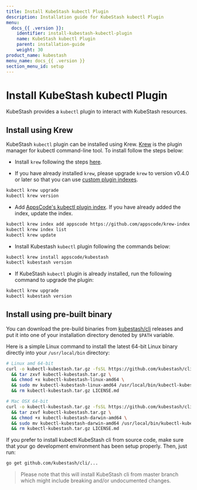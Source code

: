 ```yaml
---
title: Install KubeStash kubectl Plugin
description: Installation guide for KubeStash kubectl Plugin
menu:
  docs_{{ .version }}:
    identifier: install-kubestash-kubectl-plugin
    name: KubeStash kubectl Plugin
    parent: installation-guide
    weight: 30
product_name: kubestash
menu_name: docs_{{ .version }}
section_menu_id: setup
---
```


# Install KubeStash kubectl Plugin

KubeStash provides a `kubectl` plugin to interact with KubeStash resources.

## Install using Krew

KubeStash `kubectl` plugin can be installed using Krew. [Krew](https://krew.sigs.k8s.io/) is the plugin manager for kubectl command-line tool. To install follow the steps below:

- Install `krew` following the steps [here](https://krew.sigs.k8s.io/docs/user-guide/setup/install/).

- If you have already installed `krew`, please upgrade `krew` to version v0.4.0 or later so that you can use [custom plugin indexes](https://krew.sigs.k8s.io/docs/user-guide/custom-indexes/).

```bash
kubectl krew upgrade
kubectl krew version
```

- Add [AppsCode's kubectl plugin index](https://github.com/appscode/krew-index). If you have already added the index, update the index.

```bash
kubectl krew index add appscode https://github.com/appscode/krew-index.git
kubectl krew index list
kubectl krew update
```

- Install Kubestash `kubectl` plugin following the commands below:

```bash
kubectl krew install appscode/kubestash
kubectl kubestash version
```

- If KubeStash `kubectl` plugin is already installed, run the following command to upgrade the plugin:

```bash
kubectl krew upgrade
kubectl kubestash version
```

## Install using pre-built binary

You can download the pre-build binaries from [kubestash/cli](https://github.com/kubestash/cli/releases) releases and put it into one of your installation directory denoted by `$PATH` variable.

Here is a simple Linux command to install the latest 64-bit Linux binary directly into your `/usr/local/bin` directory:

```bash
# Linux amd 64-bit
curl -o kubectl-kubestash.tar.gz -fsSL https://github.com/kubestash/cli/releases/download/{{< param "info.cli" >}}/kubectl-kubestash-linux-amd64.tar.gz \
  && tar zxvf kubectl-kubestash.tar.gz \
  && chmod +x kubectl-kubestash-linux-amd64 \
  && sudo mv kubectl-kubestash-linux-amd64 /usr/local/bin/kubectl-kubestash \
  && rm kubectl-kubestash.tar.gz LICENSE.md

# Mac OSX 64-bit
curl -o kubectl-kubestash.tar.gz -fsSL https://github.com/kubestash/cli/releases/download/{{< param "info.cli" >}}/kubectl-kubestash-darwin-amd64.tar.gz \
  && tar zxvf kubectl-kubestash.tar.gz \
  && chmod +x kubectl-kubestash-darwin-amd64 \
  && sudo mv kubectl-kubestash-darwin-amd64 /usr/local/bin/kubectl-kubestash \
  && rm kubectl-kubestash.tar.gz LICENSE.md
```

If you prefer to install kubectl KubeStash cli from source code, make sure that your go development environment has been setup properly. Then, just run:

```bash
go get github.com/kubestash/cli/...
```

> Please note that this will install KubeStash cli from master branch which might include breaking and/or undocumented changes.
